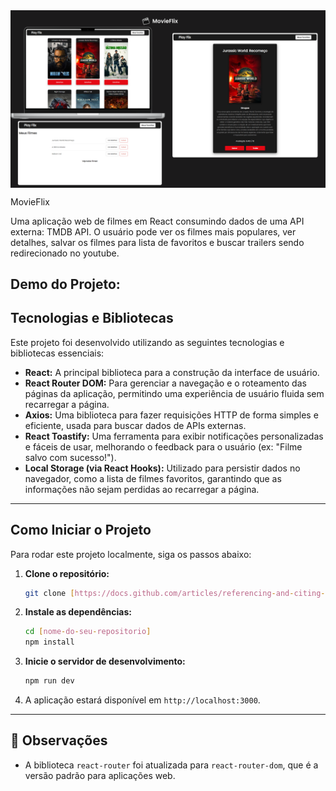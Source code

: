 
<img src="src/components/projeto.png" alt="MovieFlix" width="850" align="center">

MovieFlix

Uma aplicação web de filmes em React consumindo dados de uma API externa: TMDB API. 
O usuário pode ver os filmes mais populares, ver detalhes, salvar os filmes para lista de favoritos e buscar trailers sendo redirecionado no youtube.

## Demo do Projeto:

## Tecnologias e Bibliotecas
Este projeto foi desenvolvido utilizando as seguintes tecnologias e bibliotecas essenciais:

* **React:** A principal biblioteca para a construção da interface de usuário.
* **React Router DOM:** Para gerenciar a navegação e o roteamento das páginas da aplicação, permitindo uma experiência de usuário fluida sem recarregar a página.
* **Axios:** Uma biblioteca para fazer requisições HTTP de forma simples e eficiente, usada para buscar dados de APIs externas.
* **React Toastify:** Uma ferramenta para exibir notificações personalizadas e fáceis de usar, melhorando o feedback para o usuário (ex: "Filme salvo com sucesso!").
* **Local Storage (via React Hooks):** Utilizado para persistir dados no navegador, como a lista de filmes favoritos, garantindo que as informações não sejam perdidas ao recarregar a página.

---

## Como Iniciar o Projeto

Para rodar este projeto localmente, siga os passos abaixo:

1.  **Clone o repositório:**
    ```bash
    git clone [https://docs.github.com/articles/referencing-and-citing-content](https://docs.github.com/articles/referencing-and-citing-content)
    ```

2.  **Instale as dependências:**
    ```bash
    cd [nome-do-seu-repositorio]
    npm install
    ```

3.  **Inicie o servidor de desenvolvimento:**
    ```bash
    npm run dev
    ```

4.  A aplicação estará disponível em `http://localhost:3000`.

---

## 📝 Observações
* A biblioteca `react-router` foi atualizada para `react-router-dom`, que é a versão padrão para aplicações web.
